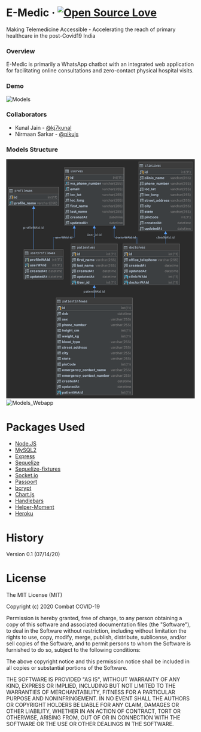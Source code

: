 # E-Medic &middot; [![Open Source Love](https://badges.frapsoft.com/os/mit/mit.svg?v=102)](https://github.com/ellerbrock/open-source-badge/)

Making Telemedicine Accessible - Accelerating the reach of primary healthcare in the post-Covid19 India

### Overview

E-Medic is primarily a WhatsApp chatbot with an integrated web application for facilitating online consultations 
and zero-contact physical hospital visits. 

### Demo
![Models](./demo/patientstack-demo.gif)

### Collaborators

* Kunal Jain - [@kj7kunal](https://github.com/kj7kunal)
* Nirmaan Sarkar - [@pikujs](https://github.com/pikujs)

### Models Structure

![Models_WA_Chatbot](./db/models_wa.png)
![Models_Webapp](./db/models.png)


# Packages Used

* [Node.JS](https://www.npmjs.com/)
* [MySQL2](https://www.npmjs.com/package/mysql2)
* [Express](https://www.npmjs.com/package/express)
* [Sequelize](http://docs.sequelizejs.com/)
* [Sequelize-fixtures](https://www.npmjs.com/package/sequelize-fixtures)
* [Socket.io](https://www.npmjs.com/package/socket.io)
* [Passport](https://www.npmjs.com/package/passport)
* [bcrypt](https://www.npmjs.com/package/bcrypt)
* [Chart.js](https://www.npmjs.com/package/chart.js)
* [Handlebars](https://www.npmjs.com/package/express-handlebars)
* [Helper-Moment](https://www.npmjs.com/package/helper-moment)
* [Heroku](https://www.npmjs.com/package/heroku)

# History

Version 0.1 (07/14/20)

# License

The MIT License (MIT)

Copyright (c) 2020 Combat COVID-19

Permission is hereby granted, free of charge, to any person obtaining a copy of this software and associated documentation files (the "Software"), to deal in the Software without restriction, including without limitation the rights to use, copy, modify, merge, publish, distribute, sublicense, and/or sell copies of the Software, and to permit persons to whom the Software is furnished to do so, subject to the following conditions:

The above copyright notice and this permission notice shall be included in all copies or substantial portions of the Software.

THE SOFTWARE IS PROVIDED "AS IS", WITHOUT WARRANTY OF ANY KIND, EXPRESS OR IMPLIED, INCLUDING BUT NOT LIMITED TO THE WARRANTIES OF MERCHANTABILITY, FITNESS FOR A PARTICULAR PURPOSE AND NONINFRINGEMENT. IN NO EVENT SHALL THE AUTHORS OR COPYRIGHT HOLDERS BE LIABLE FOR ANY CLAIM, DAMAGES OR OTHER LIABILITY, WHETHER IN AN ACTION OF CONTRACT, TORT OR OTHERWISE, ARISING FROM, OUT OF OR IN CONNECTION WITH THE SOFTWARE OR THE USE OR OTHER DEALINGS IN THE SOFTWARE.